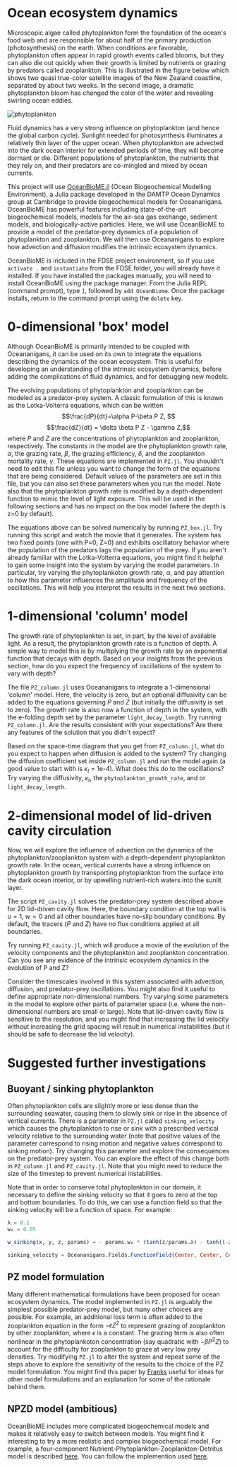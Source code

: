 # Ocean ecosystem dynamics

Microscopic algae called phytoplankton form the foundation of the ocean's food web and are responsible for about half of the primary production (photosynthesis) on the earth.
When conditions are favorable, phytoplankton often appear in rapid growth events called blooms, but they can also die out quickly when their growth is limited by nutrients or grazing by predators called zooplankton.
This is illustrated in the figure below which shows two quasi true-color satellite images of the New Zealand coastline, separated by about two weeks. In the second image, a dramatic phytoplankton bloom has changed the color of the water and revealing swirling ocean eddies.

![phytoplankton](./images/phytoplankton.jpg)

Fluid dynamics has a very strong influence on phytoplankton (and hence the global carbon cycle). Sunlight needed for photosynthesis illuminates a relatively thin layer of the upper ocean. When phytoplankton are advected into the dark ocean interior for extended periods of time, they will become dormant or die. Different populations of phytoplankton, the nutrients that they rely on, and their predators are co-mingled and mixed by ocean currents.

This project will use [OceanBioME.jl](https://github.com/OceanBioME/OceanBioME.jl) (Ocean Biogeochemical Modelling Environment), a Julia package developed in the DAMTP Ocean Dynamics group at Cambridge to provide biogeochemical models for Oceananigans. OceanBioME has powerful features including state-of-the-art biogeochemical models, models for the air-sea gas exchange, sediment models, and biologically-active particles. Here, we will use OceanBioME to provide a model of the predator-prey dynamics of a population of phytoplankton and zooplankton. We will then use Oceananigans to explore how advection and diffusion modifies the intrinsic ecosystem dynamics.

OceanBioME is included in the FDSE project environment, so if you use `activate .` and `instantiate` from the FDSE folder, you will already have it installed.  If you have installed the packages manually, you will need to install OceanBioME using the package manager. From the Julia REPL (command prompt), type `]`, followed by `add OceanBiome`. Once the package installs, return to the command prompt using the `delete` key.

# 0-dimensional 'box' model
Although OceanBioME is primarily intended to be coupled with Oceananigans, it can be used on its own to integrate the equations describing the dynamics of the ocean ecosystem. This is useful for developing an understanding of the intrinsic ecosystem dynamics, before adding the complications of fluid dynamics, and for debugging new models. 

The evolving populations of phytoplankton and zooplankton can be modeled as a predator-prey system. A classic formulation of this is known as the Lotka-Volterra equations, which can be written
$$\frac{dP}{dt}=\alpha P-\beta P Z, $$
$$\frac{dZ}{dt} = \delta \beta P Z - \gamma Z,$$
where $P$ and $Z$ are the concentrations of phytoplankton and zooplankton, respectively. The constants in the model are the phytoplankton growth rate, $\alpha$, the grazing rate, $\beta$, the grazing efficiency, $\delta$, and the zooplankton mortality rate, $\gamma$. These equations are implemented in `PZ.jl`. You shouldn't need to edit this file unless you want to change the form of the equations that are being considered. Default values of the parameters are set in this file, but you can also set these parameters when you run the model. Note also that the phytoplankton growth rate is modified by a depth-dependent function to mimic the level of light exposure. This will be used in the following sections and has no impact on the box model (where the depth is z=0 by default).

The equations above can be solved numerically by running `PZ_box.jl`. Try running this script and watch the movie that it generates. The system has two fixed points (one with P=0, Z=0) and exhibits oscillatory behavior where the population of the predators lags the population of the prey. If you aren't already familiar with the Lotka-Volterra equations, you might find it helpful to gain some insight into the system by varying the model parameters. In particular, try varying the phytoplankoton growth rate, $\alpha$, and pay attention to how this parameter influences the amplitude and frequency of the oscillations. This will help you interpret the results in the next two sections.

# 1-dimensional 'column' model

The growth rate of phytoplankton is set, in part, by the level of available light. As a result, the phytoplankton growth rate is a function of depth. A simple way to model this is by multiplying the growth rate by an exponential function that decays with depth. Based on your insights from the previous section, how do you expect the frequency of oscillations of the system to vary with depth?

The file `PZ_column.jl` uses Oceananigans to integrate a 1-dimensional 'column' model. Here, the velocity is zero, but an optional diffusivity can be added to the equations governing $P$ and $Z$ (but initially the diffusivity is set to zero). The growth rate is also now a function of depth in the system, with the e-folding depth set by the parameter `light_decay_length`. Try running `PZ_column.jl`. Are the results consistent with your expectations?  Are there any features of the solution that you didn't expect?

Based on the space-time diagram that you get from `PZ_column.jl`, what do you expect to happen when diffusion is added to the system?  Try changing the diffusion coefficient set inside `PZ_column.jl` and run the model again (a good value to start with is $\kappa_t$ = 1e-4). What does this do to the oscillations?  Try varying the diffusivity, $\kappa_t$, the `phytoplankton_growth_rate`, and or `light_decay_length`. 

# 2-dimensional model of lid-driven cavity circulation

Now, we will explore the influence of advection on the dynamics of the phytoplankton/zooplankton system with a depth-dependent phytoplankton growth rate. In the ocean, vertical currents have a strong influence on phytoplankton growth by transporting phytoplankton from the surface into the dark ocean interior, or by upwelling nutrient-rich waters into the sunlit layer.

The script `PZ_cavity.jl` solves the predator-prey system described above for 2D lid-driven cavity flow. Here, the boundary condition at the top wall is $u=1$, $w=0$ and all other boundaries have no-slip boundary conditions. By default, the tracers ($P$ and $Z$) have no flux conditions applied at all boundaries. 

Try running `PZ_cavity.jl`, which will produce a movie of the evolution of the velocity components and the phytoplankton and zooplankton concentration. Can you see any evidence of the intrinsic ecosystem dynamics in the evolution of P and Z?  

Consider the timescales involved in this system associated with advection, diffusion, and predator-prey oscillations. You might also find it useful to define appropriate non-dimensional numbers. Try varying some parameters in the model to explore other parts of parameter space (i.e. where the non-dimensional numbers are small or large). Note that lid-driven cavity flow is sensitive to the resolution, and you might find that increasing the lid velocity without increasing the grid spacing will result in numerical instabilities (but it should be safe to decrease the lid velocity). 

# Suggested further investigations

## Buoyant / sinking phytoplankton
Often phytoplankton cells are slightly more or less dense than the surrounding seawater, causing them to slowly sink or rise in the absence of vertical currents. There is a parameter in `PZ.jl` called `sinking_velocity` which causes the phytoplankton to rise or sink with a prescribed vertical velocity relative to the surrounding water (note that positive values of the parameter correspond to rising motion and negative values correspond to sinking motion). Try changing this parameter and explore the consequences on the predator-prey system. You can explore the effect of this change both in `PZ_column.jl` and `PZ_cavity.jl`. Note that you might need to reduce the size of the timestep to prevent numerical instabilities.

Note that in order to conserve total phytoplankton in our domain, it necessary to define the sinking velocity so that it goes to zero at the top and bottom boundaries. To do this, we can use a function field so that the sinking velocity will be a function of space. For example:
```julia
λ = 0.1
w₀ = 0.05

w_sinking(x, y, z, params) = - params.w₀ * (tanh(z/params.λ) - tanh((-z - 1)/params.λ) - 1)

sinking_velocity = Oceananigans.Fields.FunctionField{Center, Center, Center}(w_sinking, grid; parameters = (; λ, w₀))
```

## PZ model formulation
Many different mathematical formulations have been proposed for ocean ecosystem dynamics. The model implemented in `PZ.jl` is arguably the simplest possible predator-prey model, but many other choices are possible. For example, an additional loss term is often added to the zooplankton equation in the form $-\epsilon Z^2$ to represent grazing of zooplankton by other zooplankton, where $\epsilon$ is a constant. The grazing term is also often nonlinear in the phytoplankoton concentration (say quadratic with $-\beta P^2 Z$) to account for the difficulty for zooplankton to graze at very low prey densities. Try modifying `PZ.jl` to alter the system and repeat some of the steps above to explore the sensitivity of the results to the choice of the PZ model formulation. You might find this paper by [Franks](./papers/Franks2002.pdf) useful for ideas for other model formulations and an explanation for some of the rationale behind them.

## NPZD model (ambitious)
OceanBioME includes more complicated biogeochemical models and makes it relatively easy to switch between models. You might find it interesting to try a more realistic and complex biogeochemical model. For example, a four-component Nutrient-Phytoplankton-Zooplankton-Detritus model is described [here](https://oceanbiome.github.io/OceanBioME.jl/stable/model_components/biogeochemical/NPZ/). You can follow the implemention used [here](https://oceanbiome.github.io/OceanBioME.jl/stable/).



















